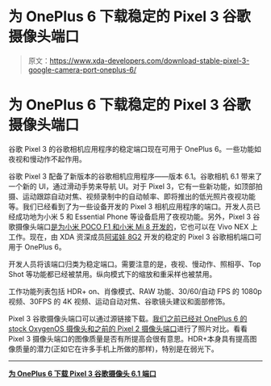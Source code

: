# 为 OnePlus 6 下载稳定的 Pixel 3 谷歌摄像头端口

> 原文：<https://www.xda-developers.com/download-stable-pixel-3-google-camera-port-oneplus-6/>

# 为 OnePlus 6 下载稳定的 Pixel 3 谷歌摄像头端口

谷歌 Pixel 3 的谷歌相机应用程序的稳定端口现在可用于 OnePlus 6。一些功能如夜视和慢动作不起作用。

谷歌 Pixel 3 配备了新版本的谷歌相机应用程序——版本 6.1。谷歌相机 6.1 带来了一个新的 UI，通过滑动手势来导航 UI。对于 Pixel 3，它有一些新功能，如顶部拍摄、运动跟踪自动对焦、视频录制中的自动帧率、即将推出的低光照片夜视功能等。我们已经看到了为一些设备开发的 Pixel 3 相机应用程序的端口。开发人员已经成功地为小米 5 和 Essential Phone 等设备启用了夜视功能。另外，Pixel 3 谷歌摄像头端口[是为小米 POCO F1 和小米 Mi 8 开发的](https://forum.xda-developers.com/poco-f1/themes/b-s-g-google-camera-port-developed-mi-8-t3843130)，它也可以在 Vivo NEX 上工作。现在，由 XDA 资深成员[阿诺娃 8G2](https://forum.xda-developers.com/member.php?u=4860033) 开发的稳定的 Pixel 3 谷歌相机端口可用于 OnePlus 6。

开发人员将该端口归类为稳定端口。需要注意的是，夜视、慢动作、照相亭、Top Shot 等功能都已经被禁用。纵向模式下的缩放和重采样也被禁用。

工作功能列表包括 HDR+ on、肖像模式、RAW 功能、30/60/自动 FPS 的 1080p 视频、30FPS 的 4K 视频、运动自动对焦、谷歌镜头建议和面部修饰。

Pixel 3 谷歌摄像头端口可以通过源链接下载。[我们之前已经对 OnePlus 6 的 stock OxygenOS 摄像头和之前的 Pixel 2 摄像头端口](https://www.xda-developers.com/oneplus-6-stock-camera-vs-google-camera-mod/)进行了照片对比。看看 Pixel 3 摄像头端口的图像质量是否有所提高会很有意思。HDR+本身具有提高图像质量的潜力(正如它在许多手机上所做的那样)，特别是在弱光下。

* * *

[**为 OnePlus 6 下载 Pixel 3 谷歌摄像头 6.1 端口**](https://forum.xda-developers.com/oneplus-6/themes/oneplus-6-google-camera-port-t3797544/post78016850#post78016850)
